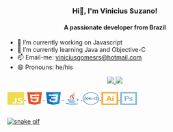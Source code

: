 <div align="center">
  
### Hi👋, I'm Vinicius Suzano!
#### A passionate developer from Brazil
  </div>

- 🔭 I’m currently working on Javascript
- 🌱 I’m currently learning Java and Objective-C
- 📫 Email-me: viniciusgomesrs@hotmail.com
- 😄 Pronouns: he/his

<div align="center">
  <a href="https://github.com/SuzanoVini">
  <img height="180em" src="https://github-readme-stats.vercel.app/api?username=SuzanoVini&show_icons=true&theme=tokyonight&include_all_commits=true&count_private=true"/>
  <img height="180em" src="https://github-readme-stats.vercel.app/api/top-langs/?username=SuzanoVini&layout=compact&langs_count=7&theme=tokyonight"/>
</div>
<div style="display: inline_block"><br>
  <img align="center" height="30" width="40" src="https://raw.githubusercontent.com/devicons/devicon/master/icons/javascript/javascript-plain.svg">
  <img align="center" height="30" width="40" src="https://raw.githubusercontent.com/devicons/devicon/master/icons/html5/html5-original.svg">
  <img align="center" height="30" width="40" src="https://raw.githubusercontent.com/devicons/devicon/master/icons/css3/css3-original.svg">
  <img align="center" height="30" width="40" src="https://github.com/devicons/devicon/blob/master/icons/java/java-original.svg">
  <img align="center" height="30" width="40" src="https://github.com/devicons/devicon/blob/master/icons/objectivec/objectivec-plain.svg">
  <img align="center" height="30" width="40" src="https://github.com/devicons/devicon/blob/master/icons/illustrator/illustrator-line.svg">
  <img align="center" height="30" width="40" src="https://github.com/devicons/devicon/blob/master/icons/photoshop/photoshop-line.svg">
  
  
  ##
  
  ![snake gif](https://github.com/SuzanoVini/SuzanoVini/blob/output/github-contribution-grid-snake.gif)
